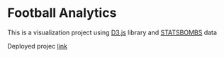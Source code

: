 # Football Analytics

This is a visualization project using [D3.js](https://d3js.org) library and [STATSBOMBS](https://github.com/statsbomb/open-data) data

Deployed projec [link](https://raedabr.github.io/Football-Analytics)
